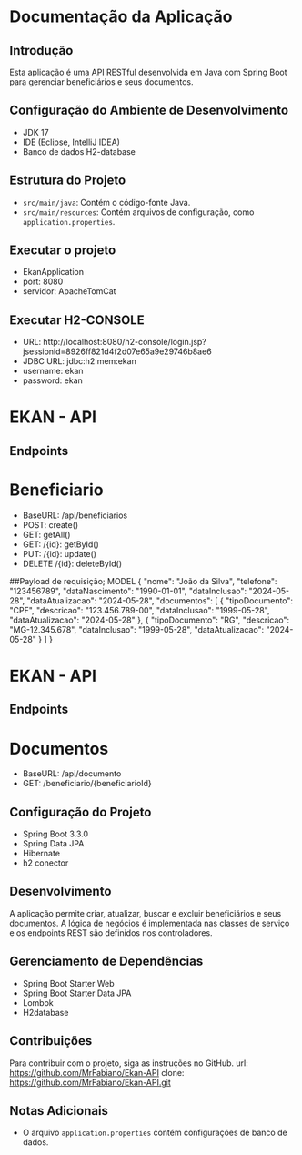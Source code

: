 # Documentação da Aplicação

## Introdução
Esta aplicação é uma API RESTful desenvolvida em Java com Spring Boot para gerenciar beneficiários e seus documentos.

## Configuração do Ambiente de Desenvolvimento
- JDK 17
- IDE (Eclipse, IntelliJ IDEA)
- Banco de dados H2-database

## Estrutura do Projeto
- `src/main/java`: Contém o código-fonte Java.
- `src/main/resources`: Contém arquivos de configuração, como `application.properties`.

## Executar o projeto
- EkanApplication
- port: 8080
- servidor: ApacheTomCat

## Executar H2-CONSOLE
- URL: http://localhost:8080/h2-console/login.jsp?jsessionid=8926ff821d4f2d07e65a9e29746b8ae6
- JDBC URL: jdbc:h2:mem:ekan
- username: ekan
- password: ekan
  
# EKAN - API
## Endpoints
# Beneficiario
- BaseURL: /api/beneficiarios
- POST: create()
- GET: getAll()
- GET: /{id}: getById()
- PUT: /{id}: update()
- DELETE /{id}: deleteById()

##Payload de requisição; MODEL
{
    "nome": "João da Silva",
    "telefone": "123456789",
    "dataNascimento": "1990-01-01",
    "dataInclusao": "2024-05-28",
    "dataAtualizacao": "2024-05-28",
    "documentos": [
{
    "tipoDocumento": "CPF",
    "descricao": "123.456.789-00",
    "dataInclusao": "1999-05-28",
    "dataAtualizacao": "2024-05-28"
},
     {
    "tipoDocumento": "RG",
    "descricao": "MG-12.345.678",
    "dataInclusao": "1999-05-28",
    "dataAtualizacao": "2024-05-28"
        }
    ]
}

# EKAN - API
## Endpoints
# Documentos
- BaseURL: /api/documento
- GET: /beneficiario/{beneficiarioId}

## Configuração do Projeto
- Spring Boot 3.3.0
- Spring Data JPA
- Hibernate
- h2 conector

## Desenvolvimento
A aplicação permite criar, atualizar, buscar e excluir beneficiários e seus documentos. A lógica de negócios é implementada nas classes de serviço e os endpoints REST são definidos nos controladores.

## Gerenciamento de Dependências
- Spring Boot Starter Web
- Spring Boot Starter Data JPA
- Lombok
- H2database

## Contribuições
Para contribuir com o projeto, siga as instruções no GitHub.
 url: https://github.com/MrFabiano/Ekan-API
 clone: https://github.com/MrFabiano/Ekan-API.git

## Notas Adicionais
- O arquivo `application.properties` contém configurações de banco de dados.
